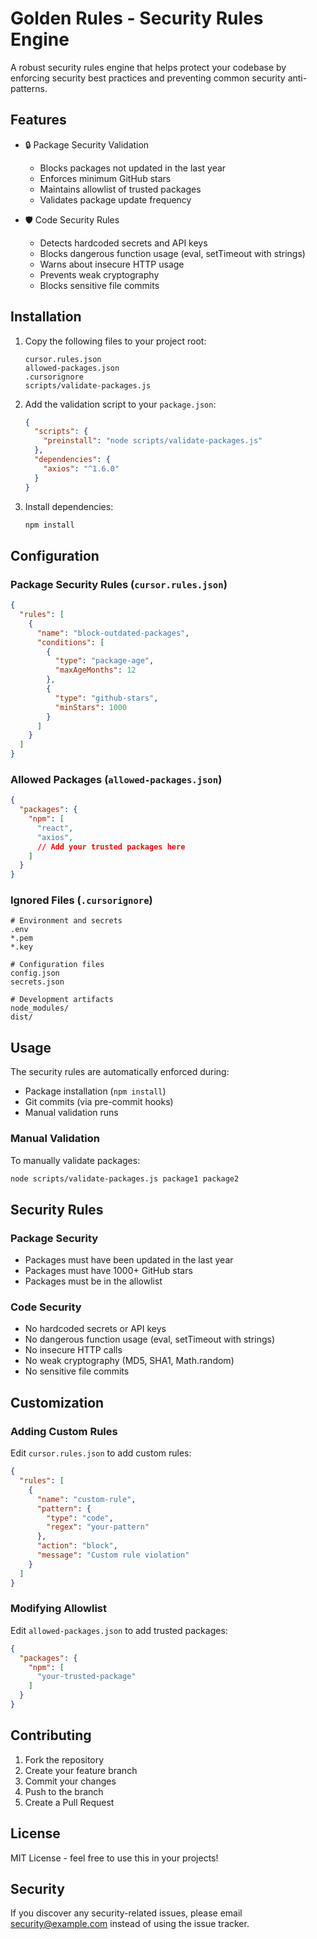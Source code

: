 # Golden Rules - Security Rules Engine

A robust security rules engine that helps protect your codebase by enforcing security best practices and preventing common security anti-patterns.

## Features

- 🔒 Package Security Validation
  - Blocks packages not updated in the last year
  - Enforces minimum GitHub stars
  - Maintains allowlist of trusted packages
  - Validates package update frequency

- 🛡️ Code Security Rules
  - Detects hardcoded secrets and API keys
  - Blocks dangerous function usage (eval, setTimeout with strings)
  - Warns about insecure HTTP usage
  - Prevents weak cryptography
  - Blocks sensitive file commits

## Installation

1. Copy the following files to your project root:
   ```
   cursor.rules.json
   allowed-packages.json
   .cursorignore
   scripts/validate-packages.js
   ```

2. Add the validation script to your `package.json`:
   ```json
   {
     "scripts": {
       "preinstall": "node scripts/validate-packages.js"
     },
     "dependencies": {
       "axios": "^1.6.0"
     }
   }
   ```

3. Install dependencies:
   ```bash
   npm install
   ```

## Configuration

### Package Security Rules (`cursor.rules.json`)

```json
{
  "rules": [
    {
      "name": "block-outdated-packages",
      "conditions": [
        {
          "type": "package-age",
          "maxAgeMonths": 12
        },
        {
          "type": "github-stars",
          "minStars": 1000
        }
      ]
    }
  ]
}
```

### Allowed Packages (`allowed-packages.json`)

```json
{
  "packages": {
    "npm": [
      "react",
      "axios",
      // Add your trusted packages here
    ]
  }
}
```

### Ignored Files (`.cursorignore`)

```
# Environment and secrets
.env
*.pem
*.key

# Configuration files
config.json
secrets.json

# Development artifacts
node_modules/
dist/
```

## Usage

The security rules are automatically enforced during:
- Package installation (`npm install`)
- Git commits (via pre-commit hooks)
- Manual validation runs

### Manual Validation

To manually validate packages:
```bash
node scripts/validate-packages.js package1 package2
```

## Security Rules

### Package Security
- Packages must have been updated in the last year
- Packages must have 1000+ GitHub stars
- Packages must be in the allowlist

### Code Security
- No hardcoded secrets or API keys
- No dangerous function usage (eval, setTimeout with strings)
- No insecure HTTP calls
- No weak cryptography (MD5, SHA1, Math.random)
- No sensitive file commits

## Customization

### Adding Custom Rules

Edit `cursor.rules.json` to add custom rules:
```json
{
  "rules": [
    {
      "name": "custom-rule",
      "pattern": {
        "type": "code",
        "regex": "your-pattern"
      },
      "action": "block",
      "message": "Custom rule violation"
    }
  ]
}
```

### Modifying Allowlist

Edit `allowed-packages.json` to add trusted packages:
```json
{
  "packages": {
    "npm": [
      "your-trusted-package"
    ]
  }
}
```

## Contributing

1. Fork the repository
2. Create your feature branch
3. Commit your changes
4. Push to the branch
5. Create a Pull Request

## License

MIT License - feel free to use this in your projects!

## Security

If you discover any security-related issues, please email security@example.com instead of using the issue tracker. 